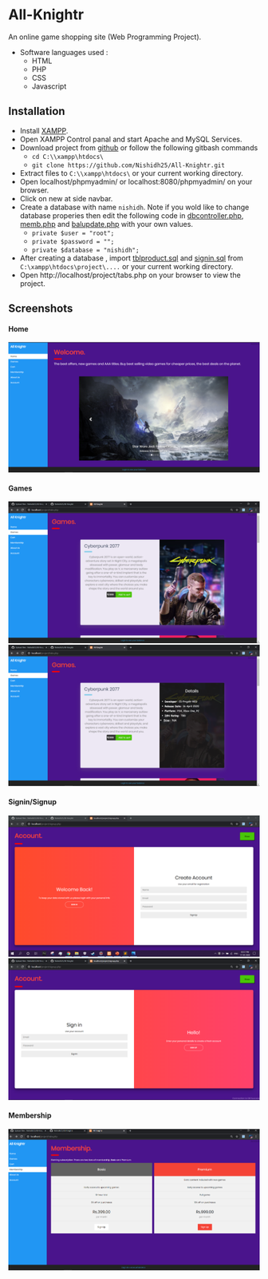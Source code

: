 # All-Knightr
An online game shopping site (Web Programming Project).

* Software languages used :
  * HTML 
  * PHP
  * CSS
  * Javascript
  
## Installation
* Install [XAMPP](https://www.apachefriends.org/download.html "XAMPP Download").
* Open XAMPP Control panal and start Apache and MySQL Services.
* Download project from [github](https://github.com/Nishidh25/All-Knightr.git "All-Knightr") or follow the following gitbash commands
  * `cd C:\\xampp\htdocs\`
  * `git clone https://github.com/Nishidh25/All-Knightr.git`
* Extract files to `C:\\xampp\htdocs\` or your current working directory.
* Open localhost/phpmyadmin/ or localhost:8080/phpmyadmin/ on your browser.
* Click on new at side navbar.
* Create a database with name `nishidh`. Note if you wold like to change database properies then edit the following code in [dbcontroller.php](https://github.com/Nishidh25/All-Knightr/blob/master/project/dbcontroller.php), [memb.php](https://github.com/Nishidh25/All-Knightr/blob/master/project/memb.php) and [balupdate.php](https://github.com/Nishidh25/All-Knightr/blob/master/project/balupdate.php) with your own values.
  *  `private $user = "root";`
  *  `private $password = "";`
  *  `private $database = "nishidh";`
 * After creating a database , import [tblproduct.sql](https://github.com/Nishidh25/All-Knightr/blob/master/project/tblproduct.sql) and [signin.sql](https://github.com/Nishidh25/All-Knightr/blob/master/project/signin.sql) from `C:\xampp\htdocs\project\....` or your current working directory.
* Open http://localhost/project/tabs.php on your browser to view the project.

## Screenshots
#### Home
![HOME_Page](https://github.com/Nishidh25/All-Knightr/blob/master/screenshots/Capture_Home.PNG)
#### Games
![Games_Page1](https://github.com/Nishidh25/All-Knightr/blob/master/screenshots/Capture_Games1.PNG)
![Games_Page2](https://github.com/Nishidh25/All-Knightr/blob/master/screenshots/Capture_Games2.PNG)
#### Signin/Signup
![Signup](https://github.com/Nishidh25/All-Knightr/blob/master/screenshots/Capture_Signup.PNG)
![Signin](https://github.com/Nishidh25/All-Knightr/blob/master/screenshots/Capture_Signin.PNG)
#### Membership
![Membership](https://github.com/Nishidh25/All-Knightr/blob/master/screenshots/Capture_Membership.PNG)
